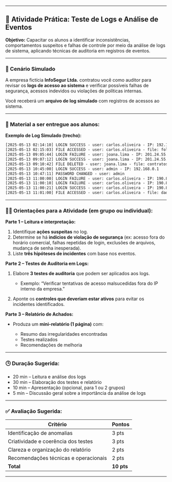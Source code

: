 
---

## 📘 Atividade Prática: Teste de Logs e Análise de Eventos

**Objetivo:**
Capacitar os alunos a identificar inconsistências, comportamentos suspeitos e falhas de controle por meio da análise de logs de sistema, aplicando técnicas de auditoria em registros de eventos.

---

### 📂 Cenário Simulado

A empresa fictícia **InfoSegur Ltda.** contratou você como auditor para revisar os **logs de acesso ao sistema** e verificar possíveis falhas de segurança, acessos indevidos ou violações de políticas internas.

Você receberá um **arquivo de log simulado** com registros de acessos ao sistema.

---

### 📝 Material a ser entregue aos alunos:

**Exemplo de Log Simulado (trecho):**

```txt
[2025-05-13 02:14:10] LOGIN SUCCESS - user: carlos.oliveira - IP: 192.168.0.12
[2025-05-13 02:15:03] FILE ACCESSED - user: carlos.oliveira - file: folha_pagamento.xls
[2025-05-13 09:05:44] LOGIN FAILURE - user: joana.lima - IP: 201.24.55.89
[2025-05-13 09:07:12] LOGIN SUCCESS - user: joana.lima - IP: 201.24.55.89
[2025-05-13 09:10:42] FILE DELETED - user: joana.lima - file: contratos_2022.docx
[2025-05-13 10:45:00] LOGIN SUCCESS - user: admin - IP: 192.168.0.1
[2025-05-13 10:47:11] PASSWORD CHANGED - user: admin
[2025-05-13 11:00:00] LOGIN FAILURE - user: carlos.oliveira - IP: 190.85.20.101
[2025-05-13 11:00:10] LOGIN FAILURE - user: carlos.oliveira - IP: 190.85.20.101
[2025-05-13 11:00:21] LOGIN SUCCESS - user: carlos.oliveira - IP: 190.85.20.101
[2025-05-13 11:01:00] FILE ACCESSED - user: carlos.oliveira - file: dados_clientes.csv
```
---

### 👨‍🏫 Orientações para a Atividade (em grupo ou individual):

**Parte 1 – Leitura e interpretação:**

1. Identifique **ações suspeitas** no log.
2. Determine se há **indícios de violação de segurança** (ex: acesso fora do horário comercial, falhas repetidas de login, exclusões de arquivos, mudança de senha inesperada).
3. Liste **três hipóteses de incidentes** com base nos eventos.

**Parte 2 – Testes de Auditoria em Logs:**

1. Elabore **3 testes de auditoria** que podem ser aplicados aos logs.

   * Exemplo: “Verificar tentativas de acesso malsucedidas fora do IP interno da empresa.”
2. Aponte os **controles que deveriam estar ativos** para evitar os incidentes identificados.

**Parte 3 – Relatório de Achados:**

* Produza um **mini-relatório (1 página)** com:

  * Resumo das irregularidades encontradas
  * Testes realizados
  * Recomendações de melhoria

---

### 🕒 Duração Sugerida:

* 20 min – Leitura e análise dos logs
* 30 min – Elaboração dos testes e relatório
* 10 min – Apresentação (opcional, para 1 ou 2 grupos)
* 5 min – Discussão geral sobre a importância da análise de logs

---

### ✅ Avaliação Sugerida:

| Critério                              | Pontos     |
| ------------------------------------- | ---------- |
| Identificação de anomalias            | 3 pts      |
| Criatividade e coerência dos testes   | 3 pts      |
| Clareza e organização do relatório    | 2 pts      |
| Recomendações técnicas e operacionais | 2 pts      |
| **Total**                             | **10 pts** |

---
